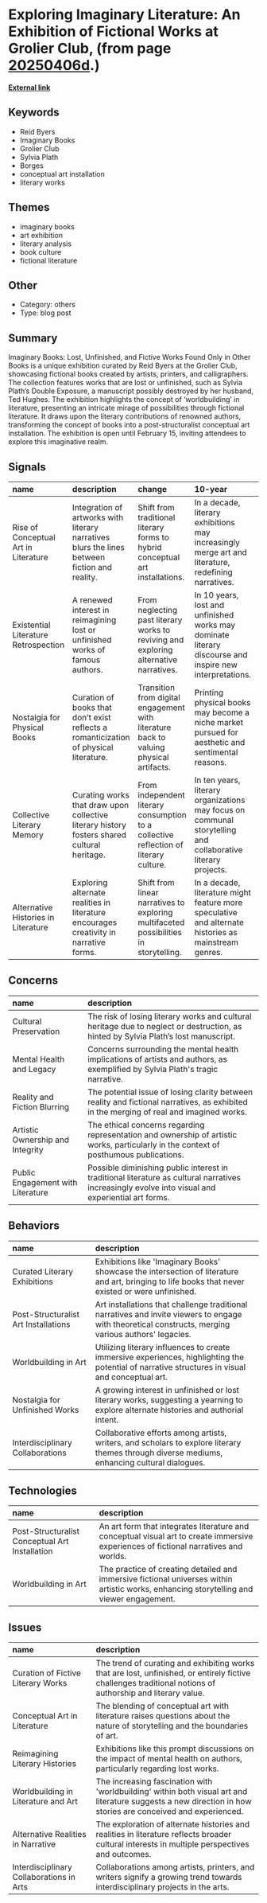 # __Exploring Imaginary Literature: An Exhibition of Fictional Works at Grolier Club__, (from page [20250406d](https://kghosh.substack.com/p/20250406d).)

__[External link](https://hyperallergic.com/987230/an-exhibition-of-non-existent-books/)__



## Keywords

* Reid Byers
* Imaginary Books
* Grolier Club
* Sylvia Plath
* Borges
* conceptual art installation
* literary works

## Themes

* imaginary books
* art exhibition
* literary analysis
* book culture
* fictional literature

## Other

* Category: others
* Type: blog post

## Summary

Imaginary Books: Lost, Unfinished, and Fictive Works Found Only in Other Books is a unique exhibition curated by Reid Byers at the Grolier Club, showcasing fictional books created by artists, printers, and calligraphers. The collection features works that are lost or unfinished, such as Sylvia Plath’s Double Exposure, a manuscript possibly destroyed by her husband, Ted Hughes. The exhibition highlights the concept of ‘worldbuilding’ in literature, presenting an intricate mirage of possibilities through fictional literature. It draws upon the literary contributions of renowned authors, transforming the concept of books into a post-structuralist conceptual art installation. The exhibition is open until February 15, inviting attendees to explore this imaginative realm.

## Signals

| name                                 | description                                                                                   | change                                                                                 | 10-year                                                                                                      | driving-force                                                                                             |   relevancy |
|:-------------------------------------|:----------------------------------------------------------------------------------------------|:---------------------------------------------------------------------------------------|:-------------------------------------------------------------------------------------------------------------|:----------------------------------------------------------------------------------------------------------|------------:|
| Rise of Conceptual Art in Literature | Integration of artworks with literary narratives blurs the lines between fiction and reality. | Shift from traditional literary forms to hybrid conceptual art installations.          | In a decade, literary exhibitions may increasingly merge art and literature, redefining narratives.          | Growing interest in interdisciplinary approaches and immersive experiences in the art and literary world. |           4 |
| Existential Literature Retrospection | A renewed interest in reimagining lost or unfinished works of famous authors.                 | From neglecting past literary works to reviving and exploring alternative narratives.  | In 10 years, lost and unfinished works may dominate literary discourse and inspire new interpretations.      | The desire to explore what could have been in literature and understand author legacies more deeply.      |           5 |
| Nostalgia for Physical Books         | Curation of books that don’t exist reflects a romanticization of physical literature.         | Transition from digital engagement with literature back to valuing physical artifacts. | Printing physical books may become a niche market pursued for aesthetic and sentimental reasons.             | Counter-movement against the digital takeover of books, yearning for tangible reading experiences.        |           4 |
| Collective Literary Memory           | Curating works that draw upon collective literary history fosters shared cultural heritage.   | From independent literary consumption to a collective reflection of literary culture.  | In ten years, literary organizations may focus on communal storytelling and collaborative literary projects. | Desire to preserve and engage with collective literary experiences in a fragmented digital age.           |           4 |
| Alternative Histories in Literature  | Exploring alternate realities in literature encourages creativity in narrative forms.         | Shift from linear narratives to exploring multifaceted possibilities in storytelling.  | In a decade, literature might feature more speculative and alternate histories as mainstream genres.         | Curiosity about different outcomes in history and its implications on contemporary society.               |           3 |

## Concerns

| name                              | description                                                                                                                                       |
|:----------------------------------|:--------------------------------------------------------------------------------------------------------------------------------------------------|
| Cultural Preservation             | The risk of losing literary works and cultural heritage due to neglect or destruction, as hinted by Sylvia Plath’s lost manuscript.               |
| Mental Health and Legacy          | Concerns surrounding the mental health implications of artists and authors, as exemplified by Sylvia Plath's tragic narrative.                    |
| Reality and Fiction Blurring      | The potential issue of losing clarity between reality and fictional narratives, as exhibited in the merging of real and imagined works.           |
| Artistic Ownership and Integrity  | The ethical concerns regarding representation and ownership of artistic works, particularly in the context of posthumous publications.            |
| Public Engagement with Literature | Possible diminishing public interest in traditional literature as cultural narratives increasingly evolve into visual and experiential art forms. |

## Behaviors

| name                                 | description                                                                                                                                          |
|:-------------------------------------|:-----------------------------------------------------------------------------------------------------------------------------------------------------|
| Curated Literary Exhibitions         | Exhibitions like 'Imaginary Books' showcase the intersection of literature and art, bringing to life books that never existed or were unfinished.    |
| Post-Structuralist Art Installations | Art installations that challenge traditional narratives and invite viewers to engage with theoretical constructs, merging various authors' legacies. |
| Worldbuilding in Art                 | Utilizing literary influences to create immersive experiences, highlighting the potential of narrative structures in visual and conceptual art.      |
| Nostalgia for Unfinished Works       | A growing interest in unfinished or lost literary works, suggesting a yearning to explore alternate histories and authorial intent.                  |
| Interdisciplinary Collaborations     | Collaborative efforts among artists, writers, and scholars to explore literary themes through diverse mediums, enhancing cultural dialogues.         |

## Technologies

| name                                           | description                                                                                                                              |
|:-----------------------------------------------|:-----------------------------------------------------------------------------------------------------------------------------------------|
| Post-Structuralist Conceptual Art Installation | An art form that integrates literature and conceptual visual art to create immersive experiences of fictional narratives and worlds.     |
| Worldbuilding in Art                           | The practice of creating detailed and immersive fictional universes within artistic works, enhancing storytelling and viewer engagement. |

## Issues

| name                                     | description                                                                                                                                                  |
|:-----------------------------------------|:-------------------------------------------------------------------------------------------------------------------------------------------------------------|
| Curation of Fictive Literary Works       | The trend of curating and exhibiting works that are lost, unfinished, or entirely fictive challenges traditional notions of authorship and literary value.   |
| Conceptual Art in Literature             | The blending of conceptual art with literature raises questions about the nature of storytelling and the boundaries of art.                                  |
| Reimagining Literary Histories           | Exhibitions like this prompt discussions on the impact of mental health on authors, particularly regarding lost works.                                       |
| Worldbuilding in Literature and Art      | The increasing fascination with 'worldbuilding' within both visual art and literature suggests a new direction in how stories are conceived and experienced. |
| Alternative Realities in Narrative       | The exploration of alternate histories and realities in literature reflects broader cultural interests in multiple perspectives and outcomes.                |
| Interdisciplinary Collaborations in Arts | Collaborations among artists, printers, and writers signify a growing trend towards interdisciplinary projects in the arts.                                  |